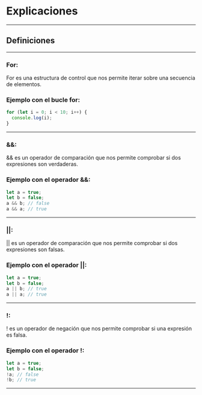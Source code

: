 # Explicaciones
---

## Definiciones
---
### For:
For es una estructura de control que nos permite iterar sobre una secuencia de elementos.
### Ejemplo con el bucle for:
```js
for (let i = 0; i < 10; i++) {
  console.log(i);
}
```
---
### &&:
&& es un operador de comparación que nos permite comprobar si dos expresiones son verdaderas.
### Ejemplo con el operador &&:
```js
let a = true;
let b = false;
a && b; // false
a && a; // true
```
---
### ||:
|| es un operador de comparación que nos permite comprobar si dos expresiones son falsas.
### Ejemplo con el operador ||:
```js
let a = true;
let b = false;
a || b; // true
a || a; // true
```
---
### !:
! es un operador de negación que nos permite comprobar si una expresión es falsa.
### Ejemplo con el operador !:
```js
let a = true;
let b = false;
!a; // false
!b; // true
```
---